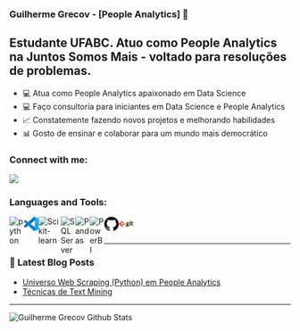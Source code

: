 ### Guilherme Grecov - [People Analytics] 👋

## Estudante UFABC. Atuo como People Analytics na Juntos Somos Mais - voltado para resoluções de problemas. 

- 💻 Atua como People Analytics apaixonado em Data Science
- 💻 Faço consultoria para iniciantes em Data Science e People Analytics 
- 📈 Constatemente fazendo novos projetos e melhorando habilidades 
- 📊 Gosto de ensinar e colaborar para um mundo mais democrático 

### Connect with me:

[<img align="left"  width="22px" src="https://cdn.jsdelivr.net/npm/simple-icons@3.4.0/icons/linkedin.svg" />](https://www.linkedin.com/in/guilhermegrecov/)





<br />

### Languages and Tools:

<img align="left" alt="python" width="26px" src="https://cdn3.iconfinder.com/data/icons/logos-and-brands-adobe/512/267_Python-512.png" />

<img align="left" alt="visual studio code" width="26px" src="https://raw.githubusercontent.com/github/explore/80688e429a7d4ef2fca1e82350fe8e3517d3494d/topics/visual-studio-code/visual-studio-code.png" />

[<img align="left" alt="Scikit-learn" width="40px" src="https://upload.wikimedia.org/wikipedia/commons/0/05/Scikit_learn_logo_small.svg" />](https://scikit-learn.org/stable/)


<img align="left" alt="SQLServer" width="26px" src="https://img.icons8.com/color/2x/microsoft-sql-server.png" />

<img align="left" alt="Pandas" width="26px" src="https://cdn.jsdelivr.net/npm/simple-icons@3.4.0/icons/pandas.svg" />


<img align="left" alt="PowerBI" width="26px" src="https://cdn.jsdelivr.net/npm/simple-icons@3.4.0/icons/powerbi.svg" />


<img align="left" alt="GitHub" width="26px" src="https://raw.githubusercontent.com/github/explore/78df643247d429f6cc873026c0622819ad797942/topics/github/github.png" />

<img align="left" alt="Git" width="26px" src="https://raw.githubusercontent.com/github/explore/80688e429a7d4ef2fca1e82350fe8e3517d3494d/topics/git/git.png" />

<br />
<br />


---

### 📕 Latest Blog Posts

<!-- BLOG-POST-LIST:START -->
* [Universo Web Scraping (Python) em People Analytics](https://universosava.com.br/2022/02/01/universo-web-scraping-python-em-people-analytics/) 
* [Técnicas de Text Mining](https://www.linkedin.com/pulse/t%25C3%25A9cnicas-de-text-mining-guilherme-sales-grecov-/?trackingId=7YB3Dnj%2BRsGGQPsKwxm0Dw%3D%3D)



<!-- BLOG-POST-LIST:END -->

---

<img align="left" alt="Guilherme Grecov Github Stats" src="https://github-readme-stats.vercel.app/api?username=GuiGrecov&show_icons=true&hide_border=true" />

[linkedin]: https://www.linkedin.com/in/guilhermegrecov/

